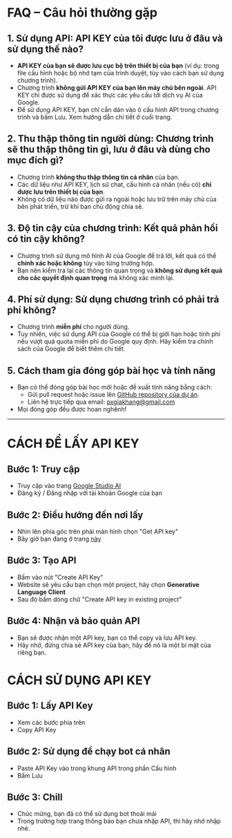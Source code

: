 # FAQ – Câu hỏi thường gặp

## 1. Sử dụng API: API KEY của tôi được lưu ở đâu và sử dụng thế nào?

- **API KEY của bạn sẽ được lưu cục bộ trên thiết bị của bạn** (ví dụ: trong file cấu hình hoặc bộ nhớ tạm của trình duyệt, tùy vào cách bạn sử dụng chương trình).
- Chương trình **không gửi API KEY của bạn lên máy chủ bên ngoài**. API KEY chỉ được sử dụng để xác thực các yêu cầu tới dịch vụ AI của Google.
- Để sử dụng API KEY, bạn chỉ cần dán vào ô cấu hình API trong chương trình và bấm Lưu. Xem hướng dẫn chi tiết ở cuối trang.

## 2. Thu thập thông tin người dùng: Chương trình sẽ thu thập thông tin gì, lưu ở đâu và dùng cho mục đích gì?

- Chương trình **không thu thập thông tin cá nhân** của bạn.
- Các dữ liệu như API KEY, lịch sử chat, cấu hình cá nhân (nếu có) **chỉ được lưu trên thiết bị của bạn**.
- Không có dữ liệu nào được gửi ra ngoài hoặc lưu trữ trên máy chủ của bên phát triển, trừ khi bạn chủ động chia sẻ.

## 3. Độ tin cậy của chương trình: Kết quả phản hồi có tin cậy không?

- Chương trình sử dụng mô hình AI của Google để trả lời, kết quả có thể **chính xác hoặc không** tùy vào từng trường hợp.
- Bạn nên kiểm tra lại các thông tin quan trọng và **không sử dụng kết quả cho các quyết định quan trọng** mà không xác minh lại.

## 4. Phí sử dụng: Sử dụng chương trình có phải trả phí không?

- Chương trình **miễn phí** cho người dùng.
- Tuy nhiên, việc sử dụng API của Google có thể bị giới hạn hoặc tính phí nếu vượt quá quota miễn phí do Google quy định. Hãy kiểm tra chính sách của Google để biết thêm chi tiết.

## 5. Cách tham gia đóng góp bài học và tính năng

- Bạn có thể đóng góp bài học mới hoặc đề xuất tính năng bằng cách:
  - Gửi pull request hoặc issue lên [GitHub repository của dự án](https://github.com/JohnPham69/AI_Tutor/issues).
  - Liên hệ trực tiếp qua email: pxgiakhang@gmail.com
- Mọi đóng góp đều được hoan nghênh!

---

# CÁCH ĐỂ LẤY API KEY

## Bước 1: Truy cập
- Truy cập vào trang [Google Studio AI](https://aistudio.google.com/apikey)
- Đăng ký / Đăng nhập với tài khoản Google của bạn

## Bước 2: Điều hướng đến nơi lấy
- Nhìn lên phía góc trên phải màn hình chọn "Get API key"
- Bây giờ bạn đang ở trang [này](https://aistudio.google.com/apikey)

## Bước 3: Tạo API
- Bấm vào nút "Create API Key"
- Website sẽ yêu cầu bạn chọn một project, hãy chọn **Generative Language Client**
- Sau đó bấm dòng chữ "Create API key in existing project"

## Bước 4: Nhận và bảo quản API
- Bạn sẽ được nhận một API key, bạn có thể copy và lưu API key.
- Hãy nhớ, đừng chia sẻ API key của bạn, hãy để nó là một bí mật của riêng bạn.

# CÁCH SỬ DỤNG API KEY

## Bước 1: Lấy API Key
- Xem các bước phía trên
- Copy API Key

## Bước 2: Sử dụng để chạy bot cá nhân
- Paste API Key vào trong khung API trong phần Cấu hình
- Bấm Lưu

## Bước 3: Chill
- Chúc mừng, bạn đã có thể sử dụng bot thoải mái
- Trong trường hợp trang thông báo bạn chưa nhập API, thì hãy nhớ nhập nhé.
